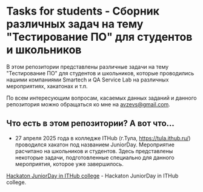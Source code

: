 # Tasks for students - Сборник различных задач на тему "Тестирование ПО" для студентов и школьников

В этом репозитории представлены различные задачи на тему "Тестирование ПО" для студентов и школьников, которые проводились нашими компаниями Smartech и QA Service Lab на различных мероприятиях, хакатонах и т.п.

По всем интересующим вопросам, касаемых данных заданий и данного репозитория можно обращаться ко мне на avzevs@gmail.com.

## Что есть в этом репозитории? А вот что...

- 27 апреля 2025 года в колледже ITHub (г.Тула, https://tula.ithub.ru/) проводился хакатон под названием JuniorDay. Мероприятие расчитано на школьников и студентов.
Здесь представлены некоторые задачи, подготовленные специально для данного мероприятия, которое уже завершилось.

[Hackaton JuniorDay in ITHub college](JuniorDay_2025/README.md) - Hackaton JuniorDay in ITHub college.
